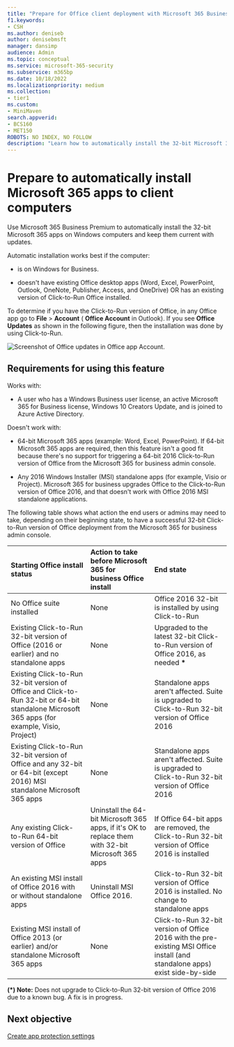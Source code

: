 ```yaml
---
title: "Prepare for Office client deployment with Microsoft 365 Business Premium"
f1.keywords:
- CSH
ms.author: deniseb
author: denisebmsft
manager: dansimp
audience: Admin
ms.topic: conceptual
ms.service: microsoft-365-security
ms.subservice: m365bp
ms.date: 10/18/2022
ms.localizationpriority: medium
ms.collection: 
- tier1
ms.custom:
- MiniMaven
search.appverid:
- BCS160
- MET150
ROBOTS: NO INDEX, NO FOLLOW
description: "Learn how to automatically install the 32-bit Microsoft 365 apps on Windows computers and keep them updated in Microsoft 365 Business Premium."
---
```


# Prepare to automatically install Microsoft 365 apps to client computers

Use Microsoft 365 Business Premium to automatically install the 32-bit Microsoft 365 apps on Windows computers and keep them current with updates.
  
Automatic installation works best if the computer: 

- is on Windows for Business.
  
- doesn't have existing Office desktop apps (Word, Excel, PowerPoint, Outlook, OneNote, Publisher, Access, and OneDrive) OR has an existing version of Click-to-Run Office installed.

To determine if you have the Click-to-Run version of Office, in any Office app go to **File** \> **Account** ( **Office Account** in Outlook). If you see **Office Updates** as shown in the following figure, then the installation was done by using Click-to-Run.
  
![Screenshot of Office updates in Office app Account.](./../media/e3439380-fa43-4ed6-ae5d-64851c297df5.png)
  
## Requirements for using this feature
  
Works with:
  
- A user who has a Windows Business user license, an active Microsoft 365 for Business license, Windows 10 Creators Update, and is joined to Azure Active Directory.

Doesn't work with: 

- 64-bit Microsoft 365 apps (example: Word, Excel, PowerPoint). If 64-bit Microsoft 365 apps are required, then this feature isn't a good fit because there's no support for triggering a 64-bit 2016 Click-to-Run version of Office from the Microsoft 365 for business admin console.

- Any 2016 Windows Installer (MSI) standalone apps (for example, Visio or Project). Microsoft 365 for business upgrades Office to the Click-to-Run version of Office 2016, and that doesn't work with Office 2016 MSI standalone applications.

The following table shows what action the end users or admins may need to take, depending on their beginning state, to have a successful 32-bit Click-to-Run version of Office deployment from the Microsoft 365 for business admin console.<br/>


|Starting Office install status|Action to take before Microsoft 365 for business Office install|End state|
|:-----|:-----|:-----|
|No Office suite installed  |None  |Office 2016 32-bit is installed by using Click-to-Run  |
|Existing Click-to-Run 32-bit version of Office (2016 or earlier) and no standalone apps  |None  |Upgraded to the latest 32-bit Click-to-Run version of Office 2016, as needed **\*** |
|Existing Click-to-Run 32-bit version of Office and Click-to-Run 32-bit or 64-bit standalone Microsoft 365 apps (for example, Visio, Project)  |None  |Standalone apps aren't affected. Suite is upgraded to Click-to-Run 32-bit version of Office 2016  |
|Existing Click-to-Run 32-bit version of Office and any 32-bit or 64-bit (except 2016) MSI standalone Microsoft 365 apps  |None  |Standalone apps aren't affected. Suite is upgraded to Click-to-Run 32-bit version of Office 2016  |
|Any existing Click-to-Run 64-bit version of Office  |Uninstall the 64-bit Microsoft 365 apps, if it's OK to replace them with 32-bit Microsoft 365 apps  |If Office 64-bit apps are removed, the Click-to-Run 32-bit version of Office 2016 is installed  |
|An existing MSI install of Office 2016 with or without standalone apps  |Uninstall MSI Office 2016.  |Click-to-Run 32-bit version of Office 2016 is installed. No change to standalone apps  |
|Existing MSI install of Office 2013 (or earlier) and/or standalone Microsoft 365 apps  |None  |Click-to-Run 32-bit version of Office 2016 with the pre-existing MSI Office install (and standalone apps) exist side-by-side  |

 **(\*) Note:** Does not upgrade to Click-to-Run 32-bit version of Office 2016 due to a known bug. A fix is in progress. 

## Next objective

[Create app protection settings](m365bp-protection-settings-for-windows-10-devices.md)
  